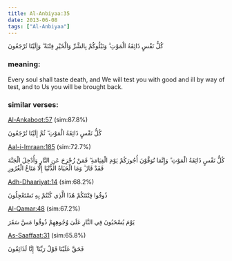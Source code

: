 ```yaml
---
title: Al-Anbiyaa:35
date: 2013-06-08
tags: ["Al-Anbiyaa"]
---
```

كُلُّ نَفْسٍ ذَائِقَةُ الْمَوْتِ ۗ وَنَبْلُوكُمْ بِالشَّرِّ وَالْخَيْرِ فِتْنَةً ۖ وَإِلَيْنَا تُرْجَعُونَ
### meaning: 
Every soul shall taste death, and We will test you with good and ill by way of test, and to Us you will be brought back.
### similar verses: 

[Al-Ankaboot:57](/29/57) (sim:87.8%)

كُلُّ نَفْسٍ ذَائِقَةُ الْمَوْتِ ۖ ثُمَّ إِلَيْنَا تُرْجَعُونَ

[Aal-i-Imraan:185](/3/185) (sim:72.7%)

كُلُّ نَفْسٍ ذَائِقَةُ الْمَوْتِ ۗ وَإِنَّمَا تُوَفَّوْنَ أُجُورَكُمْ يَوْمَ الْقِيَامَةِ ۖ فَمَنْ زُحْزِحَ عَنِ النَّارِ وَأُدْخِلَ الْجَنَّةَ فَقَدْ فَازَ ۗ وَمَا الْحَيَاةُ الدُّنْيَا إِلَّا مَتَاعُ الْغُرُورِ

[Adh-Dhaariyat:14](/51/14) (sim:68.2%)

ذُوقُوا فِتْنَتَكُمْ هَٰذَا الَّذِي كُنْتُمْ بِهِ تَسْتَعْجِلُونَ

[Al-Qamar:48](/54/48) (sim:67.2%)

يَوْمَ يُسْحَبُونَ فِي النَّارِ عَلَىٰ وُجُوهِهِمْ ذُوقُوا مَسَّ سَقَرَ

[As-Saaffaat:31](/37/31) (sim:65.8%)

فَحَقَّ عَلَيْنَا قَوْلُ رَبِّنَا ۖ إِنَّا لَذَائِقُونَ
